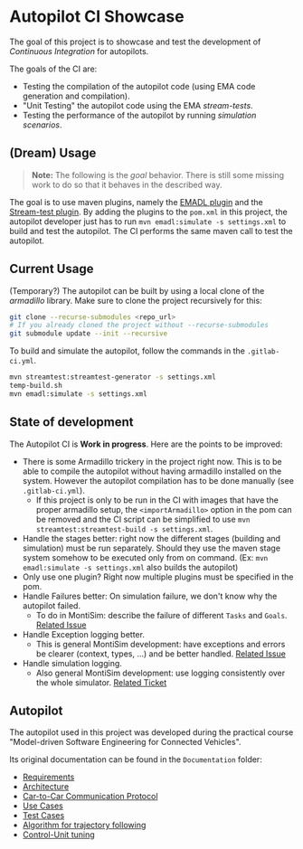 # Autopilot CI Showcase

The goal of this project is to showcase and test the development of *Continuous Integration* for autopilots.

The goals of the CI are:

- Testing the compilation of the autopilot code (using EMA code generation and compilation).
- "Unit Testing" the autopilot code using the EMA *stream-tests*.
- Testing the performance of the autopilot by running *simulation scenarios*.

## (Dream) Usage

> **Note:** The following is the *goal* behavior. There is still some missing work to do so that it behaves in the described way.

The goal is to use maven plugins, namely the [EMADL plugin](https://git.rwth-aachen.de/monticore/EmbeddedMontiArc/utilities/emadl-maven-plugin) and the [Stream-test plugin](https://git.rwth-aachen.de/monticore/EmbeddedMontiArc/utilities/maven-streamtest). By adding the plugins to the `pom.xml` in this project, the autopilot developer just has to run `mvn emadl:simulate -s settings.xml` to build and test the autopilot. The CI performs the same maven call to test the autopilot.

## Current Usage

(Temporary?) The autopilot can be built by using a local clone of the *armadillo* library.
Make sure to clone the project recursively for this:

```bash
git clone --recurse-submodules <repo_url>
# If you already cloned the project without --recurse-submodules
git submodule update --init --recursive
```

To build and simulate the autopilot, follow the commands in the `.gitlab-ci.yml`.

```bash
mvn streamtest:streamtest-generator -s settings.xml
temp-build.sh
mvn emadl:simulate -s settings.xml
```

## State of development

The Autopilot CI is **Work in progress**.
Here are the points to be improved:

- There is some Armadillo trickery in the project right now. This is to be able to compile the autopilot without having armadillo installed on the system. However the autopilot compilation has to be done manually (see `.gitlab-ci.yml`).
  - If this project is only to be run in the CI with images that have the proper armadillo setup, the `<importArmadillo>` option in the pom can be removed and the CI script can be simplified to use `mvn streamtest:streamtest-build -s settings.xml`.
- Handle the stages better: right now the different stages (building and simulation) must be run separately. Should they use the maven stage system somehow to be executed only from on command. (Ex: `mvn emadl:simulate -s settings.xml` also builds the autopilot)
- Only use one plugin? Right now multiple plugins must be specified in the pom.
- Handle Failures better: On simulation failure, we don't know why the autopilot failed.
  - To do in MontiSim: describe the failure of different `Tasks` and `Goals`. [Related Issue](https://git.rwth-aachen.de/monticore/EmbeddedMontiArc/simulators/simulation/-/issues/36)
- Handle Exception logging better.
  - This is general MontiSim development: have exceptions and errors be clearer (context, types, ...) and be better handled. [Related Issue](https://git.rwth-aachen.de/monticore/EmbeddedMontiArc/simulators/simulation/-/issues/24)
- Handle simulation logging.
  - Also general MontiSim development: use logging consistently over the whole simulator. [Related Ticket](https://git.rwth-aachen.de/monticore/EmbeddedMontiArc/simulators/simulation/-/issues/25)

## Autopilot

The autopilot used in this project was developed during the practical course "Model-driven Software Engineering for Connected Vehicles".

Its original documentation can be found in the `Documentation` folder:

- [Requirements](Documentation/Requirements.md)
- [Architecture](Documentation/Architecture.md)
- [Car-to-Car Communication Protocol](Documentation/C2C-Protocol.md)
- [Use Cases](Documentation/Scenarios-UseCases.pdf) 
- [Test Cases](Documentation/TestCases.pdf) 
- [Algorithm for trajectory following](Documentation/TrajCalAlgorithm.pdf)
- [Control-Unit tuning](Documentation/Control_unit.pdf)
